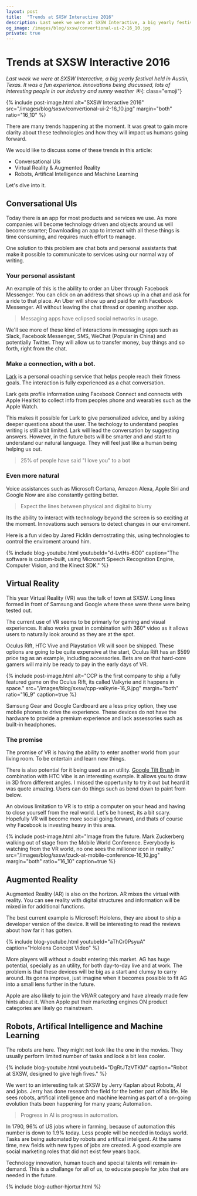 ```yaml
---
layout: post
title:  "Trends at SXSW Interactive 2016"
description: Last week we were at SXSW Interactive, a big yearly festival held in Austin, Texas.  It was a fun experience. Innovations being discussed, lots of interesting people in our industry and sunny weather.
og_image: /images/blog/sxsw/convertional-ui-2-16_10.jpg
private: true
---
```


# Trends at SXSW Interactive 2016

*Last week we were at SXSW Interactive, a big yearly festival held in Austin, Texas. It was a fun experience. Innovations being discussed, lots of interesting people in our industry and sunny weather* *☀️*{: class="emoji"}

{% include post-image.html alt="SXSW Interactive 2016" src="/images/blog/sxsw/convertional-ui-2-16_10.jpg" margin="both" ratio="16_10" %}

There are many trends happening at the moment. It was great to gain more clarity about these technologies and how they will impact us humans going forward. 

We would like to discuss some of these trends in this article:

* Conversational UIs
* Virtual Reality & Augmented Reality
* Robots, Artifical Intelligence and Machine Learning

Let's dive into it.

## Conversational UIs

Today there is an app for most products and services we use. As more companies will become technology driven and  objects around us will become smarter;  Downloading an app to interact with all these things is time consuming, and requires much effort to manage.

One solution to this problem are chat bots and personal assistants that make it possible to communicate to services using our normal way of writing.


### Your personal assistant

An example of this is the ability to order an Uber through Facebook Messenger. You can click on an address that shows up in a chat and ask for a ride to that place. An Uber will show up and paid for with Facebook Messenger.  All without leaving the chat thread or opening another app.

> Messaging apps have eclipsed social networks in usage.

We'll see more of these kind of interactions in messaging apps such as  Slack, Facebook Messenger, SMS, WeChat (Popular in China) and potentially Twitter.  They will allow us to transfer money, buy things and so forth, right from the chat.


### Make a connection, with a bot.

[Lark](http://www.web.lark.com/) is a personal coaching service that helps people reach their fitness goals. The interaction is fully experienced as a chat conversation.

Lark gets profile information using Facebook Connect and connects with Apple Healtkit to collect info from peoples phone and wearables such as the Apple Watch.

This makes it possible for Lark to give personalized advice, and by asking deeper questions about the user. The techology to understand peoples writing is still a bit limited. Lark will lead the conversation by suggesting answers. However, in the future bots will be smarter and and start to understand our natural language. They will feel just like a human being helping us out.

> 25% of people have said "I love you" to a bot


### Even more natural

Voice assistances such as Microsoft Cortana, Amazon Alexa, Apple Siri and Google Now are also constantly getting better.

> Expect the lines between physical and digital to blurry

Its the ability to interact with technology beyond the screen is so exciting at the moment. Innovations such sensors to detect changes in our enviroment.

Here is a fun video by Jared Ficklin demostrating this, using technologies to control the enviroment around him.

{% include blog-youtube.html youtubeId="d-LvtHs-6O0" caption="The software is custom-built, using Microsoft Speech Recognition Engine, Computer Vision, and the Kinect SDK." %}


## Virtual Reality 

This year Virtual Reality (VR) was the talk of town at SXSW. Long lines formed in front of Samsung and Google where these were these were being tested out.

The current use of VR seems to be primarly for gaming and visual experiences. It also works great in combination with 360° video as it allows users to naturally look around as they are at the spot. 

Oculus Rift, HTC Vive and Playstation VR will soon be shipped. These options are going to be quite expensive at the start, Oculus Rift has an $599 price tag as an example, including accessories. Bets are on that hard-core gamers will mainly be ready to pay in the early days of VR. 

{% include post-image.html alt="CCP is the first company to ship a fully featured game on the Oculus Rift, its called Valkyrie and it happens in space." src="/images/blog/sxsw/cpp-valkyrie-16_9.jpg" margin="both" ratio="16_9" caption=true %}

Samsung Gear and Google Cardboard are a less pricy option, they use mobile phones to drive the experience. These devices do not have the hardware to provide a premium experience and lack assessories such as built-in headphones.


### The promise

The promise of VR is having the ability to enter another world from your living room. To be entertain and learn new things.

There is also potential for it being used as an utility. [Google Tilt Brush](http://www.tiltbrush.com/) in combination with HTC Vibe is an interesting example. It allows you to draw in 3D from different angles. I missed the oppertunity to try it out but heard it was quote amazing. Users can do things such as bend down to paint from below.

An obvious limitation to VR is to strip a computer on your head and having to close yourself from the real world. Let's be honest, its a bit scary. Hopefully VR will become more social going forward, and thats of course why Facebook is investing heavy in this area.

{% include post-image.html alt="Image from the future. Mark Zuckerberg walking out of stage from the Mobile World Conference. Everybody is watching from the VR world, no one sees the millioner icon in reality." src="/images/blog/sxsw/zuck-at-mobile-conference-16_10.jpg" margin="both" ratio="16_10" caption=true %}

## Augmented Reality

Augmented Reality (AR) is also on the horizon. AR mixes the virtual with reality. You can see reality with digital structures and information will be mixed in for additional functions.

The best current example is Microsoft Hololens, they are about to ship a developer version of the device. It will be interesting to read the reviews about how far it has gotten.

{% include blog-youtube.html youtubeId="aThCr0PsyuA" caption="Hololens Concept Video" %}

More players will without a doubt entering this market. AG has huge potential, specially as an utility, for both day-to-day live and at work. The problem is that these devices will be big as a start and clumsy to carry around. Its gonna improve, just imagine when it becomes possible to fit AG into a small lens further in the future.

Apple are also likely to join the VR/AR category and have already made few hints about it. When Apple put their marketing engines ON product categories are likely go mainstream.


## Robots, Artifical Intelligence and Machine Learning

The robots are here. They might not look like the one in the movies. They usually perform limited number of tasks and look a bit less cooler.

{% include blog-youtube.html youtubeId="DgRtJTzVTKM" caption="Robot at SXSW, designed to give high fives." %}

We went to an interesting talk at SXSW by Jerry Kaplan about Robots, AI and jobs. Jerry has done research the field for the better part of his life. He sees robots, artifical intelligence and machine learning as part of a on-going evolution thats been happening for many years; Automation.

> Progress in AI is progress in automation.

In 1790, 96% of US jobs where in farming, because of automation this number is down to 1.9% today. Less people will be needed in todays world. Tasks are being automated by robots and artifical inteligent. At the same time, new fields with new types of jobs are created. A good example are social marketing roles that did not exist few years back. 

Technology innovation, human touch and special talents will remain in-demand. This is a challange for all of us, to educate people for jobs that are needed in the future.

{% include blog-author-hjortur.html %}
